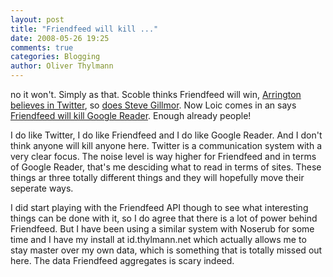 ```yaml
---
layout: post
title: "Friendfeed will kill ..."
date: 2008-05-26 19:25
comments: true
categories: Blogging
author: Oliver Thylmann
---
```







no it won't. Simply as that. Scoble thinks Friendfeed will win, [Arrington believes in Twitter](http://www.techcrunch.com/2008/05/25/twitter-2/), so [does Steve Gillmor](http://www.techcrunch.com/2008/05/24/blame-friendfeed/). Now Loic comes in an says [Friendfeed will kill Google Reader](http://www.loiclemeur.com/english/2008/05/friendfeed-is-g.html). Enough already people!

I do like Twitter, I do like Friendfeed and I do like Google Reader. And I don't think anyone will kill anyone here. Twitter is a communication system with a very clear focus. The noise level is way higher for Friendfeed and in terms of Google Reader, that's me desciding what to read in terms of sites. These things ar three totally different things and they will hopefully move their seperate ways.

I did start playing with the Friendfeed API though to see what interesting things can be done with it, so I do agree that there is a lot of power behind Friendfeed. But I have been using a similar system with Noserub for some time and I have my install at id.thylmann.net which actually allows me to stay master over my own data, which is something that is totally missed out here. The data Friendfeed aggregates is scary indeed.


